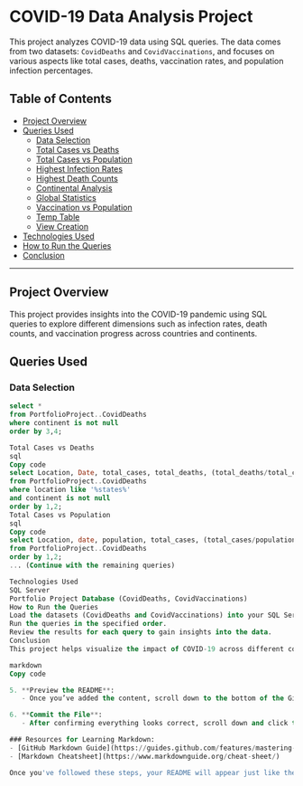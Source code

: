 # COVID-19 Data Analysis Project

This project analyzes COVID-19 data using SQL queries. The data comes from two datasets: `CovidDeaths` and `CovidVaccinations`, and focuses on various aspects like total cases, deaths, vaccination rates, and population infection percentages.

## Table of Contents
- [Project Overview](#project-overview)
- [Queries Used](#queries-used)
  - [Data Selection](#data-selection)
  - [Total Cases vs Deaths](#total-cases-vs-deaths)
  - [Total Cases vs Population](#total-cases-vs-population)
  - [Highest Infection Rates](#highest-infection-rates)
  - [Highest Death Counts](#highest-death-counts)
  - [Continental Analysis](#continental-analysis)
  - [Global Statistics](#global-statistics)
  - [Vaccination vs Population](#vaccination-vs-population)
  - [Temp Table](#temp-table)
  - [View Creation](#view-creation)
- [Technologies Used](#technologies-used)
- [How to Run the Queries](#how-to-run-the-queries)
- [Conclusion](#conclusion)

---

## Project Overview

This project provides insights into the COVID-19 pandemic using SQL queries to explore different dimensions such as infection rates, death counts, and vaccination progress across countries and continents.

## Queries Used

### Data Selection

```sql
select *
from PortfolioProject..CovidDeaths
where continent is not null
order by 3,4;

Total Cases vs Deaths
sql
Copy code
select Location, Date, total_cases, total_deaths, (total_deaths/total_cases)*100 as DeathPercentage
from PortfolioProject..CovidDeaths
where location like '%states%'
and continent is not null
order by 1,2;
Total Cases vs Population
sql
Copy code
select Location, date, population, total_cases, (total_cases/population)*100 as PercentPopulationInfected
from PortfolioProject..CovidDeaths
order by 1,2;
... (Continue with the remaining queries)

Technologies Used
SQL Server
Portfolio Project Database (CovidDeaths, CovidVaccinations)
How to Run the Queries
Load the datasets (CovidDeaths and CovidVaccinations) into your SQL Server environment.
Run the queries in the specified order.
Review the results for each query to gain insights into the data.
Conclusion
This project helps visualize the impact of COVID-19 across different countries and continents, shedding light on critical statistics such as death rates, infection rates, and vaccination progress.

markdown
Copy code

5. **Preview the README**:
   - Once you’ve added the content, scroll down to the bottom of the GitHub editor, where you’ll see a **Preview** tab that shows how the file will look once published.

6. **Commit the File**:
   - After confirming everything looks correct, scroll down and click the **"Commit new file"** button to save the README to your repository.

### Resources for Learning Markdown:
- [GitHub Markdown Guide](https://guides.github.com/features/mastering-markdown/)
- [Markdown Cheatsheet](https://www.markdownguide.org/cheat-sheet/)

Once you've followed these steps, your README will appear just like the one I formatted earlier! Let me
